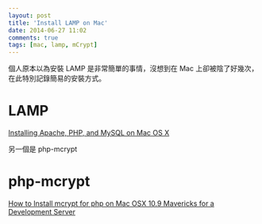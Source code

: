 ```yaml
---
layout: post
title: 'Install LAMP on Mac'
date: 2014-06-27 11:02
comments: true
tags: [mac, lamp, mCrypt]
---
```

個人原本以為安裝 LAMP 是非常簡單的事情，沒想到在 Mac 上卻被陰了好幾次，在此特別記錄簡易的安裝方式。

# LAMP

[Installing Apache, PHP, and MySQL on Mac OS X](http://jason.pureconcepts.net/2012/10/install-apache-php-mysql-mac-os-x/)

另一個是 php-mcrypt

# php-mcrypt

[How to Install mcrypt for php on Mac OSX 10.9 Mavericks for a Development Server](http://jason.pureconcepts.net/2012/10/install-apache-php-mysql-mac-os-x/)